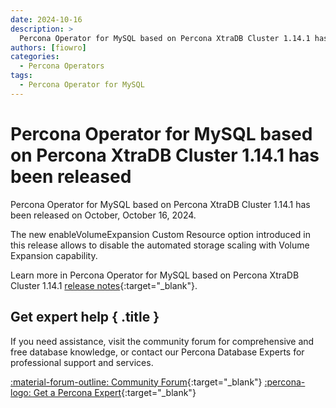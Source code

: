 ```yaml
---
date: 2024-10-16
description: >
  Percona Operator for MySQL based on Percona XtraDB Cluster 1.14.1 has been released on Wednesday, October 16, 2024.
authors: [fiowro]
categories:
  - Percona Operators
tags:
  - Percona Operator for MySQL
---
```


# Percona Operator for MySQL based on Percona XtraDB Cluster 1.14.1 has been released

<!-- more -->

Percona Operator for MySQL based on Percona XtraDB Cluster 1.14.1 has been released on October, October 16, 2024.

The new enableVolumeExpansion Custom Resource option introduced in this release allows to disable the automated storage scaling with Volume Expansion capability.

Learn more in Percona Operator for MySQL based on Percona XtraDB Cluster 1.14.1 [release notes](https://docs.percona.com/percona-operator-for-mysql/pxc/ReleaseNotes/Kubernetes-Operator-for-PXC-RN1.14.1.html){:target="_blank"}.

<div data-banner markdown>

## Get expert help { .title }

If you need assistance, visit the community forum for comprehensive and free database knowledge, or contact our Percona Database Experts for professional support and services.

<div class="actions" markdown>

[:material-forum-outline: Community Forum](https://forums.percona.com/){:target="_blank"} [:percona-logo: Get a Percona Expert](https://www.percona.com/about/contact){:target="_blank"}
</div></div>
